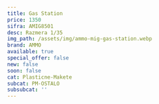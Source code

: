 ```yaml
---
title: Gas Station
price: 1350
sifra: AMIG8501
desc: Razmera 1/35
img_path: /assets/img/ammo-mig-gas-station.webp
brand: AMMO
available: true
special_offer: false
new: false
soon: false
cat: Plasticne-Makete
subcat: PM-OSTALO
subsubcat: ''
---
```



